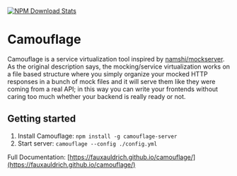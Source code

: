[![NPM Download Stats](https://nodei.co/npm/camouflage-server.png?downloads=true)](https://www.npmjs.com/package/camouflage-server)

# Camouflage

Camouflage is a service virtualization tool inspired by [namshi/mockserver](https://github.com/namshi/mockserver). As the original description says, the mocking/service virtualization works on a file based structure where you simply organize your mocked HTTP responses in a bunch of mock files and it will serve them like they were coming from a real API; in this way you can write your frontends without caring too much whether your backend is really ready or not.

## Getting started

1. Install Camouflage: `npm install -g camouflage-server`
2. Start server: `camouflage --config ./config.yml`

Full Documentation: [https://fauxauldrich.github.io/camouflage/](https://fauxauldrich.github.io/camouflage/)

